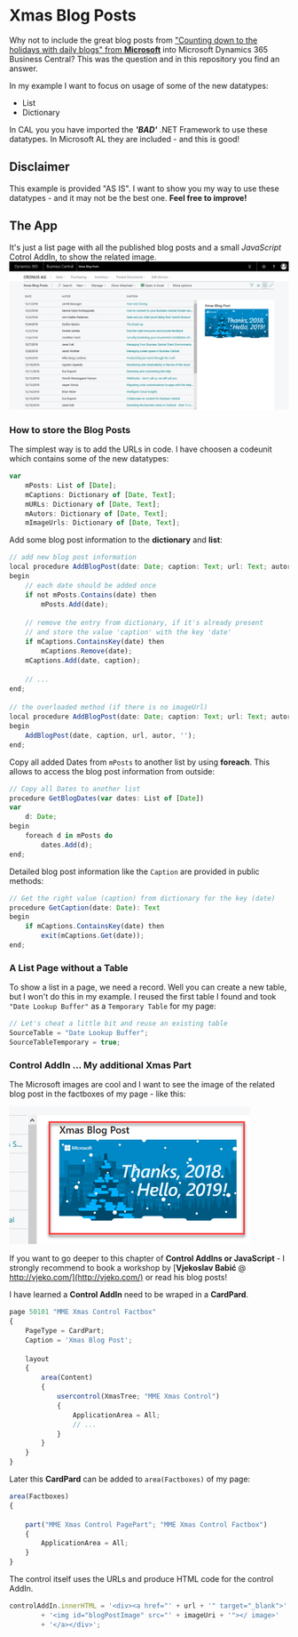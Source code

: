 # Xmas Blog Posts

Why not to include the great blog posts from ["Counting down to the holidays with daily blogs" from **Microsoft**](https://community.dynamics.com/business/b/financials/archive/2018/12/19/counting-down-to-the-holidays-with-daily-blogs) into Microsoft Dynamics 365 Business Central? This was the question and in this repository you find an answer.

In my example I want to focus on usage of some of the new datatypes:

* List
* Dictionary

In CAL you you have imported the ***'BAD'*** .NET Framework to use these datatypes. In Microsoft AL they are included - and this is good!

## Disclaimer

This example is provided "AS IS". I want to show you my way to use these datatypes - and it may not be the best one. **Feel free to improve!**

## The App

It's just a list page with all the published blog posts and a small *JavaScript* Cotrol AddIn, to show the related image.
![Screenshop](docs/screen1.png)

### How to store the Blog Posts

The simplest way is to add the URLs in code. I have choosen a codeunit which contains some of the new datatypes:

```js
var
    mPosts: List of [Date];
    mCaptions: Dictionary of [Date, Text];
    mURLs: Dictionary of [Date, Text];
    mAutors: Dictionary of [Date, Text];
    mImageUrls: Dictionary of [Date, Text];
```

Add some blog post information to the **dictionary** and **list**:

```js
// add new blog post information
local procedure AddBlogPost(date: Date; caption: Text; url: Text; autor: Text; imageUrl: Text)
begin
    // each date should be added once
    if not mPosts.Contains(date) then
        mPosts.Add(date);

    // remove the entry from dictionary, if it's already present
    // and store the value 'caption' with the key 'date'
    if mCaptions.ContainsKey(date) then
        mCaptions.Remove(date);
    mCaptions.Add(date, caption);

    // ...
end;

// the overloaded method (if there is no imageUrl)
local procedure AddBlogPost(date: Date; caption: Text; url: Text; autor: Text)
begin
    AddBlogPost(date, caption, url, autor, '');
end;
```

Copy all added Dates from `mPosts` to another list by using **foreach**. This allows to access the blog post information from outside:

```js
// Copy all Dates to another list
procedure GetBlogDates(var dates: List of [Date])
var
    d: Date;
begin
    foreach d in mPosts do
        dates.Add(d);
end;
```

Detailed blog post information like the `Caption` are provided in public methods:

```js
// Get the right value (caption) from dictionary for the key (date)
procedure GetCaption(date: Date): Text
begin
    if mCaptions.ContainsKey(date) then
        exit(mCaptions.Get(date));
end;
```

### A List Page without a Table

To show a list in a page, we need a record. Well you can create a new table, but I won't do this in my example. I reused the first table I found and took `"Date Lookup Buffer"` as a `Temporary Table` for my page:

```js
// Let's cheat a little bit and reuse an existing table
SourceTable = "Date Lookup Buffer";
SourceTableTemporary = true;
```

### Control AddIn ... My additional Xmas Part

The Microsoft images are cool and I want to see the image of the related blog post in the factboxes of my page - like this:

![Factbox](docs/screen2.png)

If you want to go deeper to this chapter of **Control AddIns or JavaScript** - I strongly recommend to book a workshop by [**Vjekoslav Babić** @ http://vjeko.com/](http://vjeko.com/) or read his blog posts!

I have learned a **Control AddIn** need to be wraped in a **CardPard**.

```js
page 50101 "MME Xmas Control Factbox"
{
    PageType = CardPart;
    Caption = 'Xmas Blog Post';

    layout
    {
        area(Content)
        {
            usercontrol(XmasTree; "MME Xmas Control")
            {
                ApplicationArea = All;
                // ...
            }
        }
    }
}
```

Later this **CardPard** can be added to `area(Factboxes)` of my page:

```js
area(Factboxes)
{

    part("MME Xmas Control PagePart"; "MME Xmas Control Factbox")
    {
        ApplicationArea = All;
    }
}
```

The control itself uses the URLs and produce HTML code for the control AddIn.

```js
controlAddIn.innerHTML = '<div><a href="' + url + '" target="_blank">'
        + '<img id="blogPostImage" src="' + imageUri + '"></ image>'
        + '</a></div>';
```